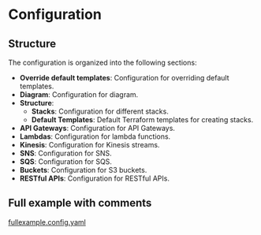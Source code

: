 # Configuration

## Structure

The configuration is organized into the following sections:

- **Override default templates**: Configuration for overriding default templates.
- **Diagram**: Configuration for diagram.
- **Structure**:
  - **Stacks**: Configuration for different stacks.
  - **Default Templates**: Default Terraform templates for creating stacks.
- **API Gateways**: Configuration for API Gateways.
- **Lambdas**: Configuration for lambda functions.
- **Kinesis**: Configuration for Kinesis streams.
- **SNS**: Configuration for SNS.
- **SQS**: Configuration for SQS.
- **Buckets**: Configuration for S3 buckets.
- **RESTful APIs**: Configuration for RESTful APIs.

## Full example with comments

[fullexample.config.yaml](fullexample.config.yaml)
